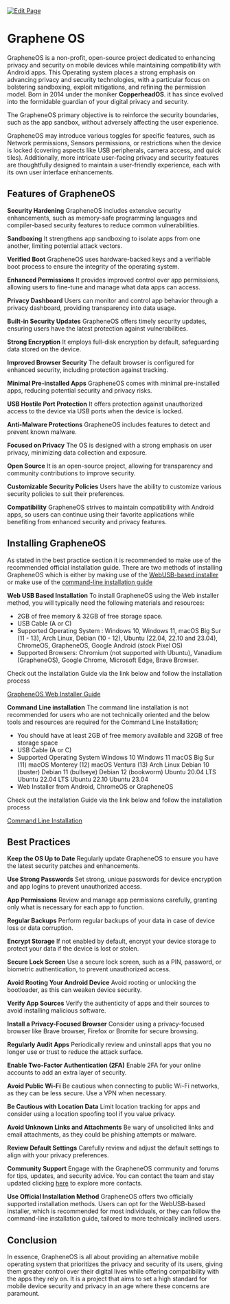 <a href="https://github.com/henryquincy/zechub/edit/main/site/Privacy_Tools/GrapheneOS.md" target="_blank">
  <img src="https://img.shields.io/badge/Edit-blue" alt="Edit Page"/>
</a>

# Graphene OS

GrapheneOS is a non-profit, open-source project dedicated to enhancing privacy and security on mobile devices while maintaining compatibility with Android apps. This Operating system places a strong emphasis on advancing privacy and security technologies, with a particular focus on bolstering sandboxing, exploit mitigations, and refining the permission model. Born in 2014 under the moniker **CopperheadOS**. it has since evolved into the formidable guardian of your digital privacy and security.

The GrapheneOS primary objective is to reinforce the security boundaries, such as the app sandbox, without adversely affecting the user experience. 

GrapheneOS may introduce various toggles for specific features, such as Network permissions, Sensors permissions, or restrictions when the device is locked (covering aspects like USB peripherals, camera access, and quick tiles). Additionally, more intricate user-facing privacy and security features are thoughtfully designed to maintain a user-friendly experience, each with its own user interface enhancements.

## **Features of GrapheneOS**

**Security Hardening** GrapheneOS includes extensive security enhancements, such as memory-safe programming languages and compiler-based security features to reduce common vulnerabilities.

**Sandboxing** It strengthens app sandboxing to isolate apps from one another, limiting potential attack vectors.

**Verified Boot** GrapheneOS uses hardware-backed keys and a verifiable boot process to ensure the integrity of the operating system.

**Enhanced Permissions** It provides improved control over app permissions, allowing users to fine-tune and manage what data apps can access.

**Privacy Dashboard** Users can monitor and control app behavior through a privacy dashboard, providing transparency into data usage.

**Built-in Security Updates** GrapheneOS offers timely security updates, ensuring users have the latest protection against vulnerabilities.

**Strong Encryption** It employs full-disk encryption by default, safeguarding data stored on the device.

**Improved Browser Security** The default browser is configured for enhanced security, including protection against tracking.

**Minimal Pre-installed Apps** GrapheneOS comes with minimal pre-installed apps, reducing potential security and privacy risks.

**USB Hostile Port Protection** It offers protection against unauthorized access to the device via USB ports when the device is locked.

**Anti-Malware Protections** GrapheneOS includes features to detect and prevent known malware.

**Focused on Privacy** The OS is designed with a strong emphasis on user privacy, minimizing data collection and exposure.

**Open Source** It is an open-source project, allowing for transparency and community contributions to improve security.

**Customizable Security Policies** Users have the ability to customize various security policies to suit their preferences.

**Compatibility** GrapheneOS strives to maintain compatibility with Android apps, so users can continue using their favorite applications while benefiting from enhanced security and privacy features.

## **Installing GrapheneOS**

As stated in the best practice section it is recommended to make use of the recommended official installation guide. There are two methods of installing GrapheneOS which is either by making use of the [WebUSB-based installer](https://grapheneos.org/install/web) or make use of the [command-line installation guide](https://grapheneos.org/install/cli)

**Web USB Based Installation** To install GrapheneOS using the Web installer method, you will typically need the following materials and resources:

- 2GB of free memory & 32GB of free storage space.
- USB Cable (A or C)
- Supported Operating System : Windows 10, Windows 11, macOS Big Sur (11 - 13), Arch Linux, Debian (10 - 12), Ubuntu (22.04, 22.10 and 23.04), ChromeOS, GrapheneOS, Google Android (stock Pixel OS)
- Supported Browsers: Chromium (not supported with Ubuntu), Vanadium (GrapheneOS), Google Chrome, Microsoft Edge, Brave Browser.

Check out the installation Guide via the link below and follow the installation process

[GrapheneOS Web Installer Guide](https://grapheneos.org/install/web#prerequisites)

**Command Line installation** The command line installation is not recommended for users who are not technically oriented and the below tools and resources are required for the Command Line Installation;

- You should have at least 2GB of free memory available and 32GB of free storage space
- USB Cable (A or C)
- Supported Operating System Windows 10 Windows 11 macOS Big Sur (11) macOS Monterey (12) macOS Ventura (13) Arch Linux Debian 10 (buster) Debian 11 (bullseye) Debian 12 (bookworm) Ubuntu 20.04 LTS Ubuntu 22.04 LTS Ubuntu 22.10 Ubuntu 23.04
- Web Installer from Android, ChromeOS or GrapheneOS

Check out the installation Guide via the link below and follow the installation process 

[Command Line Installation](https://grapheneos.org/install/cli#prerequisites)

## **Best Practices**

**Keep the OS Up to Date** Regularly update GrapheneOS to ensure you have the latest security patches and enhancements.

**Use Strong Passwords** Set strong, unique passwords for device encryption and app logins to prevent unauthorized access.

**App Permissions** Review and manage app permissions carefully, granting only what is necessary for each app to function.

**Regular Backups** Perform regular backups of your data in case of device loss or data corruption.

**Encrypt Storage** If not enabled by default, encrypt your device storage to protect your data if the device is lost or stolen.

**Secure Lock Screen** Use a secure lock screen, such as a PIN, password, or biometric authentication, to prevent unauthorized access.

**Avoid Rooting Your Android Device** Avoid rooting or unlocking the bootloader, as this can weaken device security.

**Verify App Sources** Verify the authenticity of apps and their sources to avoid installing malicious software.

**Install a Privacy-Focused Browser** Consider using a privacy-focused browser like Brave browser, Firefox or Bromite for secure browsing.

**Regularly Audit Apps** Periodically review and uninstall apps that you no longer use or trust to reduce the attack surface.

**Enable Two-Factor Authentication (2FA)** Enable 2FA for your online accounts to add an extra layer of security.

**Avoid Public Wi-Fi** Be cautious when connecting to public Wi-Fi networks, as they can be less secure. Use a VPN when necessary.

**Be Cautious with Location Data** Limit location tracking for apps and consider using a location spoofing tool if you value privacy.

**Avoid Unknown Links and Attachments** Be wary of unsolicited links and email attachments, as they could be phishing attempts or malware.

**Review Default Settings** Carefully review and adjust the default settings to align with your privacy preferences.

**Community Support** Engage with the GrapheneOS community and forums for tips, updates, and security advice. You can contact the team and stay updated clicking [here](https://grapheneos.org/contact) to explore more contacts.

**Use Official Installation Method** GrapheneOS offers two officially supported installation methods. Users can opt for the WebUSB-based installer, which is recommended for most individuals, or they can follow the command-line installation guide, tailored to more technically inclined users.

## **Conclusion**

In essence, GrapheneOS is all about providing an alternative mobile operating system that prioritizes the privacy and security of its users, giving them greater control over their digital lives while offering compatibility with the apps they rely on. It is a project that aims to set a high standard for mobile device security and privacy in an age where these concerns are paramount.

